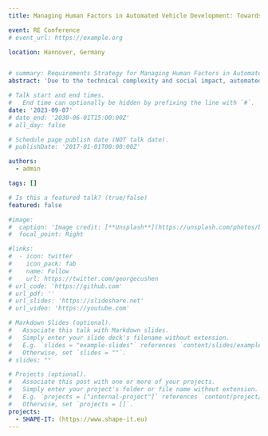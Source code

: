 ```yaml
---
title: Managing Human Factors in Automated Vehicle Development: Towards Challenges and Practices

event: RE Conference
# event_url: https://example.org

location: Hannover, Germany


# summary: Requirements Strategy for Managing Human Factors in Automated Vehicle Development
abstract: 'Due to the technical complexity and social impact, automated vehicle (AV) development challenges the current state of automotive engineering practice. Research shows that it is important to consider human factors (HF) knowledge when developing AVs to make them safe and accepted. This study explores the current practices and challenges of the automotive industries for incorporating HF requirements during agile AV development. We interviewed ten industry professionals from several Swedish automotive companies, including HF experts and AV engineers. Based on our qualitative analysis of the semi-structured interviews, a number of current approaches for communicating and incorporating HF knowledge into agile AV development and associated challenges are discussed. Our findings may help to focus future research on issues that are critical to effectively incorporate HF knowledge into agile AV development.'

# Talk start and end times.
#   End time can optionally be hidden by prefixing the line with `#`.
date: '2023-09-07'
# date_end: '2030-06-01T15:00:00Z'
# all_day: false

# Schedule page publish date (NOT talk date).
# publishDate: '2017-01-01T00:00:00Z'

authors:
  - admin

tags: []

# Is this a featured talk? (true/false)
featured: false

#image:
#  caption: 'Image credit: [**Unsplash**](https://unsplash.com/photos/bzdhc5b3Bxs)'
#  focal_point: Right

#links:
#  - icon: twitter
#    icon_pack: fab
#    name: Follow
#    url: https://twitter.com/georgecushen
# url_code: 'https://github.com'
# url_pdf: ''
# url_slides: 'https://slideshare.net'
# url_video: 'https://youtube.com'

# Markdown Slides (optional).
#   Associate this talk with Markdown slides.
#   Simply enter your slide deck's filename without extension.
#   E.g. `slides = "example-slides"` references `content/slides/example-slides.md`.
#   Otherwise, set `slides = ""`.
# slides: ""

# Projects (optional).
#   Associate this post with one or more of your projects.
#   Simply enter your project's folder or file name without extension.
#   E.g. `projects = ["internal-project"]` references `content/project/deep-learning/index.md`.
#   Otherwise, set `projects = []`.
projects:
  - SHAPE-IT: (https://www.shape-it.eu)
---
```


